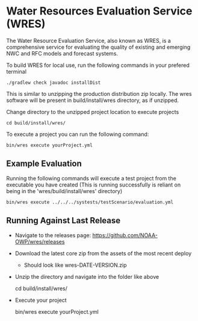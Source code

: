 # Water Resources Evaluation Service (WRES)

The Water Resource Evaluation Service, also known as WRES, is a comprehensive service for evaluating the quality of existing 
and emerging NWC and RFC models and forecast systems.

To build WRES for local use, run the following commands in your prefered terminal

    ./gradlew check javadoc installDist

This is similar to unzipping the production distribution zip locally. The wres
software will be present in build/install/wres directory, as if unzipped.

Change directory to the unzipped project location to execute projects
    
    cd build/install/wres/

To execute a project you can run the following command:

    bin/wres execute yourProject.yml

## Example Evaluation
Running the following commands will execute a test project from the executable you have created
(This is running successfully is reliant on being in the 'wres/build/install/wres' directory)

    bin/wres execute ../../../systests/testScenario/evaluation.yml

## Running Against Last Release

* Navigate to the releases page:
https://github.com/NOAA-OWP/wres/releases

* Download the latest core zip from the assets of the most recent deploy
  * Should look like wres-DATE-VERSION.zip
* Unzip the directory and navigate into the folder like above


    cd build/install/wres/

* Execute your project


    bin/wres execute yourProject.yml

